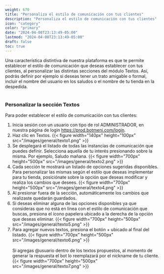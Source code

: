 ```yaml
---
weight: 670
title: "Personaliza el estilo de comunicación con tus clientes"
description: "Personaliza el estilo de comunicación con tus clientes"
icon: "category"
color: "primary"
date: "2024-04-08T23:13:49-05:00"
lastmod: "2024-04-08T23:13:49-05:00"
draft: false
toc: true
---
```

Una característica distintiva de nuestra plataforma es que te permite establecer el estilo de comunicación que deseas establecer con tus clientes, al personalizar las distintas secciones del módulo Textos. Así, podrás definir por ejemplo si deseas tener un trato amigable o formal, incluir el nombre del usuario en los saludos o el nombre de tu tienda en la despedida.<br></br>

### Personalizar la sección Textos

Para poder establecer el estilo de comunicación con tus clientes:
1. Inicia sesión con un usuario con tipo de rol ADMINISTRADOR, en nuestra página de login <https://prod.botmeni.com/login>.
2. Haz clic en Textos.
{{< figure width="140px" height="100px" src="/images/general/texto1.png" >}}
3. Se desplegará el listado de todas las instancias de comunicación que puedes definir. Selecciona aquella de tu interés presionando sobre la misma. Por ejemplo, Saludo mañana.
{{< figure width="700px" height="500px" src="/images/general/texto2.png" >}}
4. Cada sección te mostrará un listado de opciones sugeridas disponibles. Para personalizar las mismas según el estilo que deseas implementar para tu tienda, posiciónate sobre la opción que deseas modificar y realiza los cambios que desees.
{{< figure width="700px" height="500px" src="/images/general/texto4.png" >}}
5. Al presionar fuera de la sección, automáticamente los cambios que realizaste quedarán guardados.
6. Si deseas eliminar alguna de las opciones disponibles ya que consideras que no está en línea con el estilo de comunicación que buscas, presiona el ícono papelera ubicado a la derecha de la opción que deseas eliminar.
{{< figure width="700px" height="500px" src="/images/general/texto5.png" >}}
7. Para agregar nuevos textos, presiona el botón + ubicado al final del listado.
{{< figure width="700px" height="500px" src="/images/general/texto6.png" >}}
<br></br>
Si agregas @usuario dentro de los textos propuestos, al momento de generar la respuesta el bot lo reemplazará por el nickname de tu cliente.
{{< figure width="700px" height="500px" src="/images/general/texto7.png" >}}


